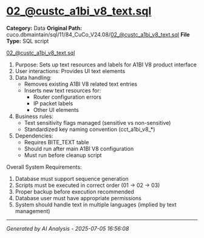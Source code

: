 # 02_@custc_a1bi_v8_text.sql

**Category:** Data
**Original Path:** cuco.dbmaintain/sql/11/84_CuCo_V24.08/02_@custc_a1bi_v8_text.sql
**File Type:** SQL script

02_@custc_a1bi_v8_text.sql
1. Purpose: Sets up text resources and labels for A1BI V8 product interface
2. User interactions: Provides UI text elements
3. Data handling:
   - Removes existing A1BI V8 related text entries
   - Inserts new text resources for:
     - Router configuration errors
     - IP packet labels
     - Other UI elements
4. Business rules:
   - Text sensitivity flags managed (sensitive vs non-sensitive)
   - Standardized key naming convention (cct_a1bi_v8_*)
5. Dependencies:
   - Requires BITE_TEXT table
   - Should run after main A1BI V8 configuration
   - Must run before cleanup script

Overall System Requirements:
1. Database must support sequence generation
2. Scripts must be executed in correct order (01 → 02 → 03)
3. Proper backup before execution recommended
4. Database user must have appropriate permissions
5. System should handle text in multiple languages (implied by text management)

---
*Generated by AI Analysis - 2025-07-05 16:56:08*
